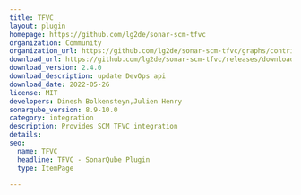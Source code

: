 ```yaml
---
title: TFVC
layout: plugin
homepage: https://github.com/lg2de/sonar-scm-tfvc
organization: Community
organization_url: https://github.com/lg2de/sonar-scm-tfvc/graphs/contributors
download_url: https://github.com/lg2de/sonar-scm-tfvc/releases/download/2.4.0/sonar-scm-tfvc-plugin-2.4.0.127.jar
download_version: 2.4.0
download_description: update DevOps api
download_date: 2022-05-26
license: MIT
developers: Dinesh Bolkensteyn,Julien Henry
sonarqube_version: 8.9-10.0
category: integration
description: Provides SCM TFVC integration
details: 
seo:
  name: TFVC
  headline: TFVC - SonarQube Plugin
  type: ItemPage

---
```

